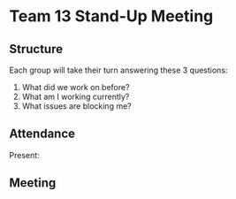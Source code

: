 # Team 13 Stand-Up Meeting

## Structure
Each group will take their turn answering these 3 questions:
1. What did we work on before?
2. What am I working currently?
3. What issues are blocking me?

## Attendance
Present:

## Meeting

